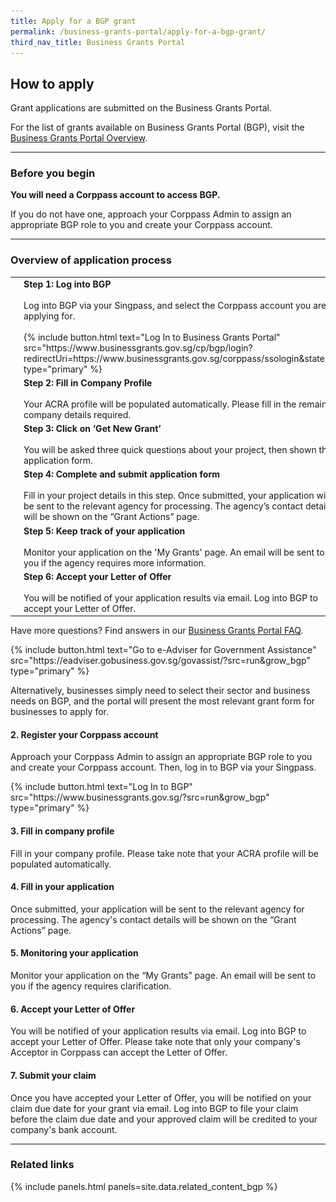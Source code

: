```yaml
---
title: Apply for a BGP grant
permalink: /business-grants-portal/apply-for-a-bgp-grant/
third_nav_title: Business Grants Portal
---
```


## How to apply

Grant applications are submitted on the Business Grants Portal.
 
For the list of grants available on Business Grants Portal (BGP), visit the [Business Grants Portal Overview](/business-grants-portal/).

---

### Before you begin

**You will need a Corppass account to access BGP.**

If you do not have one, approach your Corppass Admin to assign an appropriate BGP role to you and create your Corppass account.

---

### Overview of application process
<style>
.horizontal-scroll .bgp_instructions_table th,
.horizontal-scroll .bgp_instructions_table td {
  border: 0px;
}
</style>
<table>
<tr>
<td  style="width:20%;">
<img style="margin:0px 0 0 0px" width=104 src="/images/grow/bgp/Apply New Grant.svg" aria-hidden="true">
</td>
<td style="width:auto; valign:middle">
<strong>Step 1: Log into BGP</strong><br><br>Log into BGP via your Singpass, and select the Corppass account you are applying for.<br><br>{% include button.html text="Log In to Business Grants Portal" src="https://www.businessgrants.gov.sg/cp/bgp/login?redirectUri=https://www.businessgrants.gov.sg/corppass/ssologin&state=1" type="primary" %}
</td>
</tr>
<tr>
<td style="width:20%">
<img style="margin:0px 0 0 0px" width=104 src="/images/grow/bgp/Apply New Grant.svg" aria-hidden="true">
</td>
<td style="width:auto; valign:middle">
<strong>Step 2: Fill in Company Profile</strong><br><br>Your ACRA profile will be populated automatically. Please fill in the remaining company details required.
</td>
</tr>
<tr>
<td style="width:20%">
<img style="margin:0px 0 0 0px" width=104 src="/images/grow/bgp/Apply New Grant.svg" aria-hidden="true">
</td>
<td style="width:auto; valign:middle">
<strong>Step 3: Click on ‘Get New Grant’</strong><br><br>You will be asked three quick questions about your project, then shown the application form.
</td>
</tr>
<tr>
<td style="width:20%">
<img style="margin:0px 0 0 0px" width=104 src="/images/grow/bgp/Apply New Grant.svg" aria-hidden="true">
</td>
<td style="width:auto; valign:middle">
<strong>Step 4: Complete and submit application form</strong><br><br>Fill in your project details in this step. Once submitted, your application will be sent to the relevant agency for processing. The agency’s contact details will be shown on the “Grant Actions” page.
</td>
</tr>
<tr>
<td style="width:20%">
<img style="margin:0px 0 0 0px" width=104 src="/images/grow/bgp/Apply New Grant.svg" aria-hidden="true">
</td>
<td style="width:auto; valign:middle">
<strong>Step 5: Keep track of your application</strong><br><br>Monitor your application on the 'My Grants' page. An email will be sent to you if the agency requires more information.
</td>
</tr>
<tr>
<td style="width:20%">
<img style="margin:0px 0 0 0px" width=104 src="/images/grow/bgp/Apply New Grant.svg" aria-hidden="true">
</td>
<td style="width:auto; valign:middle">
<strong>Step 6: Accept your Letter of Offer</strong><br><br>You will be notified of your application results via email. Log into BGP to accept your Letter of Offer.
</td>
</tr>
</table>

Have more questions? Find answers in our [Business Grants Portal FAQ](/business-grants-portal-faq/).

<p>
{% include button.html text="Go to e-Adviser for Government Assistance" src="https://eadviser.gobusiness.gov.sg/govassist/?src=run&grow_bgp" type="primary" %}
</p>

Alternatively, businesses simply need to select their sector and business needs on BGP, and the portal will present the most relevant grant form for businesses to apply for.

#### 2. Register your Corppass account

Approach your Corppass Admin to assign an appropriate BGP role to you and create your Corppass account. Then, log in to BGP via your Singpass.

<p>
{% include button.html text="Log In to BGP" src="https://www.businessgrants.gov.sg/?src=run&grow_bgp" type="primary" %}
</p>

#### 3. Fill in company profile

Fill in your company profile. Please take note that your ACRA profile will be populated automatically.

#### 4. Fill in your application

Once submitted, your application will be sent to the relevant agency for processing. The agency's contact details will be shown on the “Grant Actions” page.

#### 5. Monitoring your application

Monitor your application on the “My Grants” page. An email will be sent to you if the agency requires clarification.

#### 6. Accept your Letter of Offer

You will be notified of your application results via email. Log into BGP to accept your Letter of Offer. Please take note that only your company's Acceptor in Corppass can accept the Letter of Offer.

#### 7. Submit your claim

Once you have accepted your Letter of Offer, you will be notified on your claim due date for your grant via email. Log into BGP to file your claim before the claim due date and your approved claim will be credited to your company's bank account. 

---

### Related links

{% include panels.html panels=site.data.related_content_bgp %}

<script src="/jquery/jquery.min.js"></script>
<script src="/jquery/bp-menu-new-tab.js"></script>

